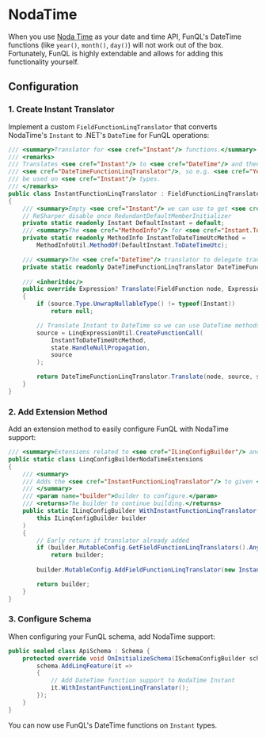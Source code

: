 ﻿# NodaTime

When you use [Noda Time](https://nodatime.org/) as your date and time API, FunQL's DateTime functions (like `year()`, 
`month()`, `day()`) will not work out of the box. Fortunately, FunQL is highly extendable and allows for adding this 
functionality yourself.

## Configuration

### 1. Create Instant Translator

Implement a custom `FieldFunctionLinqTranslator` that converts NodaTime's `Instant` to .NET's `DateTime` for FunQL 
operations:

```csharp
/// <summary>Translator for <see cref="Instant"/> functions.</summary>
/// <remarks>
/// Translates <see cref="Instant"/> to <see cref="DateTime"/> and then delegates the translation logic to
/// <see cref="DateTimeFunctionLinqTranslator"/>, so e.g. <see cref="Year"/> and <see cref="Month"/> field functions can
/// be used on <see cref="Instant"/> types.
/// </remarks>
public class InstantFunctionLinqTranslator : FieldFunctionLinqTranslator
{
    /// <summary>Empty <see cref="Instant"/> we can use to get <see cref="MethodInfo"/>.</summary>
    // ReSharper disable once RedundantDefaultMemberInitializer
    private static readonly Instant DefaultInstant = default;
    /// <summary>The <see cref="MethodInfo"/> for <see cref="Instant.ToDateTimeUtc"/>.</summary>
    private static readonly MethodInfo InstantToDateTimeUtcMethod =
        MethodInfoUtil.MethodOf(DefaultInstant.ToDateTimeUtc);

    /// <summary>The <see cref="DateTime"/> translator to delegate translation logic to.</summary>
    private static readonly DateTimeFunctionLinqTranslator DateTimeFunctionLinqTranslator = new();
    
    /// <inheritdoc/>
    public override Expression? Translate(FieldFunction node, Expression source, ILinqVisitorState state)
    {
        if (source.Type.UnwrapNullableType() != typeof(Instant))
            return null;

        // Translate Instant to DateTime so we can use DateTime methods instead
        source = LinqExpressionUtil.CreateFunctionCall(
            InstantToDateTimeUtcMethod,
            state.HandleNullPropagation,
            source
        );

        return DateTimeFunctionLinqTranslator.Translate(node, source, state);
    }
}
```

### 2. Add Extension Method

Add an extension method to easily configure FunQL with NodaTime support:

```csharp
/// <summary>Extensions related to <see cref="ILinqConfigBuilder"/> and <see cref="NodaTime"/>.</summary>
public static class LinqConfigBuilderNodaTimeExtensions
{
    /// <summary>
    /// Adds the <see cref="InstantFunctionLinqTranslator"/> to given <paramref name="builder"/> if not yet added.
    /// </summary>
    /// <param name="builder">Builder to configure.</param>
    /// <returns>The builder to continue building.</returns>
    public static ILinqConfigBuilder WithInstantFunctionLinqTranslator(
        this ILinqConfigBuilder builder
    )
    {
        // Early return if translator already added
        if (builder.MutableConfig.GetFieldFunctionLinqTranslators().Any(it => it is InstantFunctionLinqTranslator))
            return builder;
        
        builder.MutableConfig.AddFieldFunctionLinqTranslator(new InstantFunctionLinqTranslator());

        return builder;
    }
}
```

### 3. Configure Schema

When configuring your FunQL schema, add NodaTime support:

```csharp
public sealed class ApiSchema : Schema { 
    protected override void OnInitializeSchema(ISchemaConfigBuilder schema) {         
        schema.AddLinqFeature(it =>
        {
            // Add DateTime function support to NodaTime Instant
            it.WithInstantFunctionLinqTranslator();
        });
    }
}
```

You can now use FunQL's DateTime functions on `Instant` types.